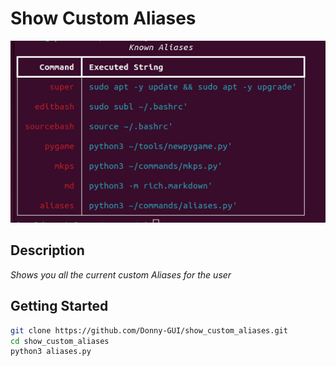# Show Custom Aliases
![alt text](https://github.com/Donny-GUI/show_custom_aliases/blob/main/knowna.png?raw=true)
## Description

_Shows you all the current custom Aliases for the user_

## Getting Started

```bash
git clone https://github.com/Donny-GUI/show_custom_aliases.git
cd show_custom_aliases
python3 aliases.py
```
